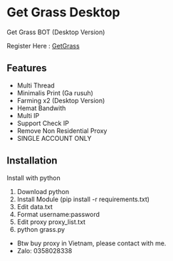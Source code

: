 # Get Grass Desktop
Get Grass BOT (Desktop Version)

Register Here : [GetGrass](https://app.getgrass.io/register/?referralCode=03XXIyiaeCGb9Vh)

## Features

  - Multi Thread
  - Minimalis Print (Ga rusuh)
  - Farming x2 (Desktop Version)
  - Hemat Bandwith
  - Multi IP
  - Support Check IP
  - Remove Non Residential Proxy
  - SINGLE ACCOUNT ONLY

## Installation

Install with python

1. Download python
2. Install Module (pip install -r requirements.txt)
3. Edit data.txt
4. Format username:password
5. Edit proxy proxy_list.txt 
6. python grass.py

- Btw buy proxy in Vietnam, please contact with me.
- Zalo: 0358028338


 
